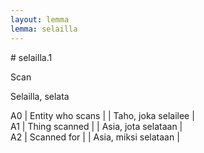 ```yaml
---
layout: lemma
lemma: selailla
---
```


<div class="sense">
# <span class="sensename">selailla.1</span>

<span class="description">Scan</span>

<span class="description">Selailla, selata</span>

A0 | Entity who scans |   | Taho, joka selailee |  
A1 | Thing scanned |   | Asia, jota selataan |  
A2 | Scanned for |   | Asia, miksi selataan |  

</div>

